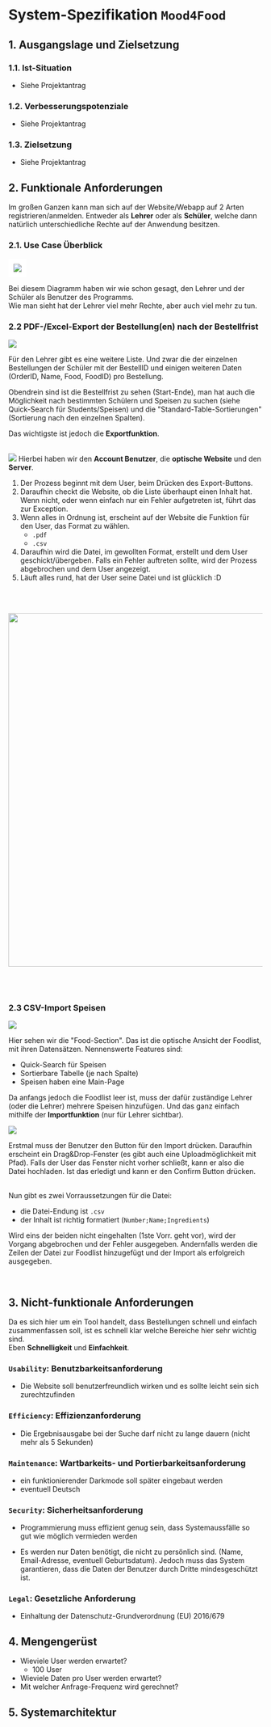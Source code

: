 # System-Spezifikation `Mood4Food`

## 1. Ausgangslage und Zielsetzung

### 1.1. Ist-Situation

- Siehe Projektantrag

### 1.2. Verbesserungspotenziale

- Siehe Projektantrag

### 1.3. Zielsetzung

- Siehe Projektantrag

## 2. Funktionale Anforderungen

Im großen Ganzen kann man sich auf der Website/Webapp auf 2 Arten registrieren/anmelden. Entweder als <strong>Lehrer</strong> oder als <strong>Schüler</strong>, welche dann natürlich unterschiedliche Rechte auf der Anwendung besitzen.

### 2.1. Use Case Überblick

<img src="./pics/protoDia.png" style="background-color:white; padding: 10px">

Bei diesem Diagramm haben wir wie schon gesagt, den Lehrer und der Schüler als Benutzer des Programms. </br>
Wie man sieht hat der Lehrer viel mehr Rechte, aber auch viel mehr zu tun.

### 2.2 PDF-/Excel-Export der Bestellung(en) nach der Bestellfrist

<img src="./pics/ExportSite2.PNG">

Für den Lehrer gibt es eine weitere Liste. Und zwar die der einzelnen Bestellungen der Schüler mit der BestellID und einigen weiteren Daten (OrderID, Name, Food, FoodID) pro Bestellung.

Obendrein sind ist die Bestellfrist zu sehen (Start-Ende), man hat auch die Möglichkeit nach bestimmten Schülern und Speisen zu suchen (siehe Quick-Search für Students/Speisen) und die "Standard-Table-Sortierungen" (Sortierung nach den einzelnen Spalten). <br>

Das wichtigste ist jedoch die <strong>Exportfunktion</strong>.<br><br>

<img src="./pics/ExportAD.png">
Hierbei haben wir den <strong>Account Benutzer</strong>, die <strong>optische Website</strong> und den <strong>Server</strong>.

1. Der Prozess beginnt mit dem User, beim Drücken des Export-Buttons.
2. Daraufhin checkt die Website, ob die Liste überhaupt einen Inhalt hat. Wenn nicht, oder wenn einfach nur ein Fehler aufgetreten ist, führt das zur Exception.
3. Wenn alles in Ordnung ist, erscheint auf der Website die Funktion für den User, das Format zu wählen.
   - `.pdf`
   - `.csv`
4. Daraufhin wird die Datei, im gewollten Format, erstellt und dem User geschickt/übergeben. Falls ein Fehler auftreten sollte, wird der Prozess abgebrochen und dem User angezeigt.
5. Läuft alles rund, hat der User seine Datei und ist glücklich :D

<br></br>
<p align="center">
   <img src="./pics/pdfView.png" height="700">
</p>
<br></br>

### 2.3 CSV-Import Speisen

<img src="./pics/ImportFoodSite2.PNG">

Hier sehen wir die "Food-Section". Das ist die optische Ansicht der Foodlist, mit ihren Datensätzen.
Nennenswerte Features sind:

- Quick-Search für Speisen
- Sortierbare Tabelle (je nach Spalte)
- Speisen haben eine Main-Page

Da anfangs jedoch die Foodlist leer ist, muss der dafür zuständige Lehrer (oder die Lehrer) mehrere Speisen hinzufügen. Und das ganz einfach mithilfe der <strong>Importfunktion</strong> (nur für Lehrer sichtbar).

<img src="./pics/ImportFoodAD.png">

Erstmal muss der Benutzer den Button für den Import drücken. Daraufhin erscheint ein Drag&Drop-Fenster (es gibt auch eine Uploadmöglichkeit mit Pfad). Falls der User das Fenster nicht vorher schließt, kann er also die Datei hochladen.
Ist das erledigt und kann er den Confirm Button drücken.

<br>Nun gibt es zwei Vorraussetzungen für die Datei:

- die Datei-Endung ist `.csv`
- der Inhalt ist richtig formatiert (`Number;Name;Ingredients`)

Wird eins der beiden nicht eingehalten (1ste Vorr. geht vor), wird der Vorgang abgebrochen und der Fehler ausgegeben.
Andernfalls werden die Zeilen der Datei zur Foodlist hinzugefügt und der Import als erfolgreich ausgegeben.

</br>

## 3. Nicht-funktionale Anforderungen

Da es sich hier um ein Tool handelt, dass Bestellungen schnell und einfach zusammenfassen soll, ist es schnell klar welche Bereiche hier sehr wichtig sind.<br>
Eben <strong>Schnelligkeit</strong> und <strong>Einfachkeit</strong>.

### `Usability`: Benutzbarkeitsanforderung

- Die Website soll benutzerfreundlich wirken und es sollte leicht sein sich zurechtzufinden

### `Efficiency`: Effizienzanforderung

- Die Ergebnisausgabe bei der Suche darf nicht zu lange dauern (nicht mehr als 5 Sekunden)

### `Maintenance`: Wartbarkeits- und Portierbarkeitsanforderung

- ein funktionierender Darkmode soll später eingebaut werden
- eventuell Deutsch

### `Security`: Sicherheitsanforderung

- Programmierung muss effizient genug sein, dass Systemaussfälle so gut wie möglich vermieden werden

- Es werden nur Daten benötigt, die nicht zu persönlich sind. (Name, Email-Adresse, eventuell Geburtsdatum).
  Jedoch muss das System garantieren, dass die Daten der Benutzer durch Dritte mindesgeschützt ist.

### `Legal`: Gesetzliche Anforderung

- Einhaltung der Datenschutz-Grundverordnung (EU) 2016/679

## 4. Mengengerüst

- Wieviele User werden erwartet?
  - 100 User
- Wieviele Daten pro User werden erwartet?
- Mit welcher Anfrage-Frequenz wird gerechnet?

## 5. Systemarchitektur

